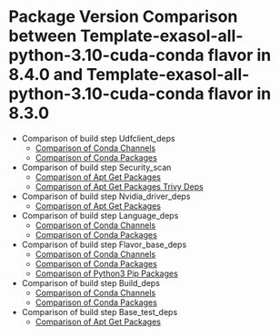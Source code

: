 # Package Version Comparison between Template-exasol-all-python-3.10-cuda-conda flavor in 8.4.0 and Template-exasol-all-python-3.10-cuda-conda flavor in 8.3.0

- Comparison of build step Udfclient_deps
  - [Comparison of Conda Channels](udfclient_deps/conda_channels_diff.md)
  - [Comparison of Conda Packages](udfclient_deps/conda_packages_diff.md)
- Comparison of build step Security_scan
  - [Comparison of Apt Get Packages](security_scan/apt_get_packages_diff.md)
  - [Comparison of Apt Get Packages Trivy Deps](security_scan/apt_get_packages_trivy_deps_diff.md)
- Comparison of build step Nvidia_driver_deps
  - [Comparison of Apt Get Packages](nvidia_driver_deps/apt_get_packages_diff.md)
- Comparison of build step Language_deps
  - [Comparison of Conda Channels](language_deps/conda_channels_diff.md)
  - [Comparison of Conda Packages](language_deps/conda_packages_diff.md)
- Comparison of build step Flavor_base_deps
  - [Comparison of Conda Channels](flavor_base_deps/conda_channels_diff.md)
  - [Comparison of Conda Packages](flavor_base_deps/conda_packages_diff.md)
  - [Comparison of Python3 Pip Packages](flavor_base_deps/python3_pip_packages_diff.md)
- Comparison of build step Build_deps
  - [Comparison of Conda Channels](build_deps/conda_channels_diff.md)
  - [Comparison of Conda Packages](build_deps/conda_packages_diff.md)
- Comparison of build step Base_test_deps
  - [Comparison of Apt Get Packages](base_test_deps/apt_get_packages_diff.md)
